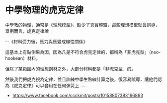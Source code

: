 # 中學物理的虎克定律

中學教的物理，通常是《理想模型》，缺少了真實體驗，這些理想模型就會誤導，舉例而言，虎克定律說

--《材料受力後，應力與應變成線性關係》

這基本上有點倒果為因，因為凡是不符合虎克定律的，都稱為「非虎克型」（neo-hookean）材料。

但除了某範圍內的理想鋼材之外，大部分材料都是「非虎克型」的。

然後我們把虎克視為定律，並且訓練中學生熟練計算之後，很容易誤導，讓他們認為《虎克定律》可以套用在任何彈簧上 .....

* https://www.facebook.com/ccckmit/posts/10158807383166893